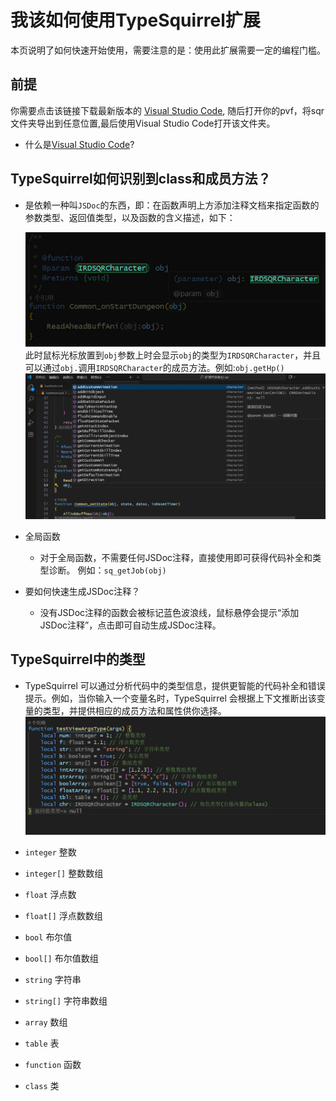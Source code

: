 # 我该如何使用TypeSquirrel扩展

本页说明了如何快速开始使用，需要注意的是：使用此扩展需要一定的编程门槛。

## 前提

你需要点击该链接下载最新版本的 [Visual Studio Code](https://code.visualstudio.com/docs/?dv=win64user), 随后打开你的pvf，将sqr文件夹导出到任意位置,最后使用Visual Studio Code打开该文件夹。

* 什么是[Visual Studio Code](https://www.runoob.com/vscode/vscode-intro.html)?

## TypeSquirrel如何识别到class和成员方法？
- 是依赖一种叫`JSDoc`的东西，即：在函数声明上方添加注释文档来指定函数的参数类型、返回值类型，以及函数的含义描述，如下：

  ![Sample Image](./asset/unnamed.png)
  此时鼠标光标放置到`obj`参数上时会显示`obj`的类型为`IRDSQRCharacter`，并且可以通过`obj.`调用`IRDSQRCharacter`的成员方法。例如:`obj.getHp()`
  ![Sample Image](./asset/obj.png)

- 全局函数
  - 对于全局函数，不需要任何JSDoc注释，直接使用即可获得代码补全和类型诊断。
  例如：`sq_getJob(obj)`


- 要如何快速生成JSDoc注释？
  - 没有JSDoc注释的函数会被标记蓝色波浪线，鼠标悬停会提示“添加JSDoc注释”，点击即可自动生成JSDoc注释。


## TypeSquirrel中的类型
- TypeSquirrel 可以通过分析代码中的类型信息，提供更智能的代码补全和错误提示。例如，当你输入一个变量名时，TypeSquirrel 会根据上下文推断出该变量的类型，并提供相应的成员方法和属性供你选择。
![Sample Image](./asset/a1.png)

- `integer` 整数
- `integer[]` 整数数组
- `float` 浮点数
- `float[]` 浮点数数组
- `bool` 布尔值
- `bool[]` 布尔值数组
- `string` 字符串
- `string[]` 字符串数组
- `array` 数组
- `table` 表
- `function` 函数
- `class` 类


